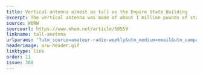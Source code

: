 ```yaml
---
title: Vertical antenna almost as tall as the Empire State Building
excerpt: The vertical antenna was made of about 1 million pounds of stainless steel and was 1,226 feet high.
source: W0RW
sourceurl: https://www.eham.net/article/50559
linkname: tall-anetnna
urlparams: '?utm_source=amateur-radio-weekly&utm_medium=email&utm_campaign=newsletter'
headerimage: arw-header.gif
linktype: link
order: 11
issue: 360
---
```

